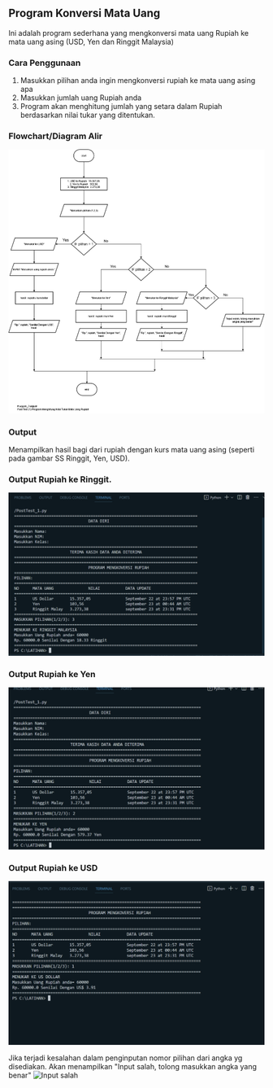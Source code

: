 ## Program Konversi Mata Uang

Ini adalah program sederhana yang mengkonversi mata uang Rupiah ke mata uang asing (USD, Yen dan Ringgit Malaysia)

### Cara Penggunaan

1. Masukkan pilihan anda ingin mengkonversi rupiah ke mata uang asing apa
2. Masukkan jumlah uang Rupiah anda
2. Program akan menghitung jumlah yang setara dalam Rupiah berdasarkan nilai tukar yang ditentukan.

### Flowchart/Diagram Alir
![Flowchart](Flowchart.png)

### Output

Menampilkan hasil bagi dari rupiah dengan kurs mata uang asing (seperti pada gambar SS Ringgit, Yen, USD).
### Output Rupiah ke  Ringgit.
![Ringgit Malaysia](Ringgit.png)
### Output Rupiah ke  Yen
![Yen](Yen.png)
### Output Rupiah ke  USD
![USD](USD.png)

Jika terjadi kesalahan dalam penginputan nomor pilihan dari angka yg disediakan. Akan menampilkan "Input salah, tolong masukkan angka yang benar"
![Input salah](Input-salah.png)
